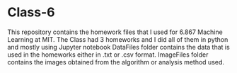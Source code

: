 # Class-6
This repository contains the homework files that I used for 6.867 Machine Learning at MIT.
The Class had 3 homeworks and I did all of them in python and mostly using Jupyter notebook
DataFiles folder contains the data that is used in the homeworks either in .txt or .csv format. ImageFiles folder contains the images obtained from the algorithm or analysis method used.
